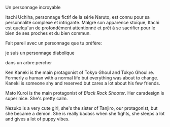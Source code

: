Un personnage incroyable

Itachi Uchiha, personnage fictif de la série Naruto, est connu pour sa personnalité complexe et intrigante. 
Malgré son apparence stoïque, Itachi est quelqu'un de profondément attentionné et prêt à se sacrifier pour le bien de ses proches et du bien commun.

Fait pareil avec un personnage que tu préfère:

je  suis un personnage diabolique 

dans un arbre percher


Ken Kaneki is the main protagonist of Tokyo Ghoul and Tokyo Ghoul:re. Formerly a human with a normal life but everything was about to change. Kaneki is someone shy and reserved but cares a lot about his few friends. 

Mato Kuroi is the main protagonist of _Black Rock Shooter_. Her caradesign is super nice. She's pretty calm. 

Nezuko is a very cute girl, she's the sister of Tanjiro, our protagonist, but she became a demon. She is really badass when she fights, she sleeps a lot and gives a lot of puppy vibes.

